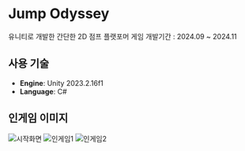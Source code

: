 # Jump Odyssey
유니티로 개발한 간단한 2D 점프 플랫포머 게임
개발기간 : 2024.09 ~ 2024.11

## 사용 기술
- **Engine**: Unity 2023.2.16f1
- **Language**: C#

## 인게임 이미지
![시작화면](https://github.com/user-attachments/assets/e27b33a5-d4c2-4cb7-a875-16476e933cfd)
![인게임1](https://github.com/user-attachments/assets/ea9299e7-1a47-4ae2-a523-7501e5eab1e6)
![인게임2](https://github.com/user-attachments/assets/4494f83b-751c-4655-8c0b-aa80fc2576a0)
